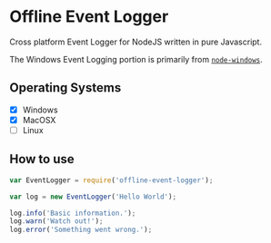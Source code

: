 # Offline Event Logger

Cross platform Event Logger for NodeJS written in pure Javascript.

The Windows Event Logging portion is primarily from [`node-windows`](https://github.com/coreybutler/node-windows).

## Operating Systems

- [x] Windows
- [x] MacOSX
- [ ] Linux

## How to use

```js
var EventLogger = require('offline-event-logger');

var log = new EventLogger('Hello World');

log.info('Basic information.');
log.warn('Watch out!');
log.error('Something went wrong.');
```